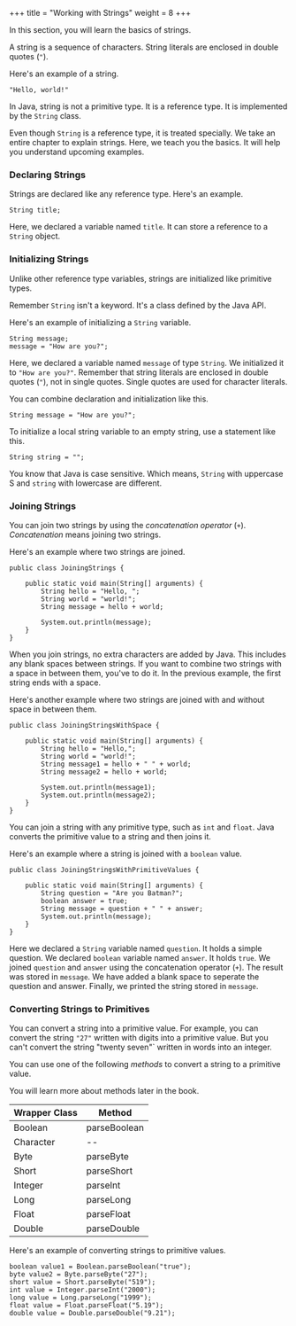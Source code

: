 +++
title = "Working with Strings"
weight = 8
+++

In this section, you will learn the basics of strings.

A string is a sequence of characters. String literals are enclosed in double
quotes (`"`).

Here's an example of a string.
```
"Hello, world!"
```

In Java, string is not a primitive type. It is a reference type. It is
implemented by the `String` class.

Even though `String` is a reference type, it is treated specially.
We take an entire chapter to explain strings. Here, we teach you the
basics. It will help you understand upcoming examples.

### Declaring Strings

Strings are declared like any reference type. Here's an example.
```
String title;
```
Here, we declared a variable named `title`. It can store a reference to
a `String` object.


### Initializing Strings

Unlike other reference type variables, strings are initialized like primitive
types.

Remember `String` isn't a keyword. It's a class defined by the Java API.

Here's an example of initializing a `String` variable.
```
String message;
message = "How are you?";
```

Here, we declared a variable named `message` of type `String`. We initialized
it to `"How are you?"`. Remember that string literals are enclosed in double
quotes (`"`), not in single quotes. Single quotes are used for character literals.

You can combine declaration and initialization like this.
```
String message = "How are you?";
```

To initialize a local string variable to an empty string, use a statement like
this.
```
String string = "";
```

You know that Java is case sensitive. Which means, `String` with uppercase S and `string` with lowercase are
different.

### Joining Strings

You can join two strings by using the *concatenation operator* (`+`).
*Concatenation* means joining two strings.

Here's an example where two strings are joined.
```
public class JoiningStrings {

    public static void main(String[] arguments) {
        String hello = "Hello, ";
        String world = "world!";
        String message = hello + world;

        System.out.println(message);
    }
}
```

When you join strings, no extra characters are added by Java. This includes any
blank spaces between strings. If you want to combine two strings with a space in
between them, you've to do it. In the previous example, the first string ends
with a space.

Here's another example where two strings are joined with and without space in
between them.
```
public class JoiningStringsWithSpace {

    public static void main(String[] arguments) {
        String hello = "Hello,";
        String world = "world!";
        String message1 = hello + " " + world;
        String message2 = hello + world;

        System.out.println(message1);
        System.out.println(message2);
    }
}
```

You can join a string with any primitive type, such as `int` and `float`.
Java converts the primitive value to a string and then joins it.

Here's an example where a string is joined with a `boolean` value.
```
public class JoiningStringsWithPrimitiveValues {

    public static void main(String[] arguments) {
        String question = "Are you Batman?";
        boolean answer = true;
        String message = question + " " + answer;
        System.out.println(message);
    }
}
```

Here we declared a `String` variable named `question`. It holds a simple
question. We declared `boolean` variable named `answer`. It holds `true`.
We joined `question` and `answer` using the concatenation operator (`+`).
The result was stored in `message`. We have added a blank space to seperate
the question and answer. Finally, we printed the string stored in `message`.

### Converting Strings to Primitives

You can convert a string into a primitive value. For example, you can convert the string
`"27"` written with digits into a primitive value. But you can't convert the string "twenty seven"` written in words into an
integer.

You can use one of the following *methods* to convert a string to a primitive
value.

You will learn more about methods later in the book.

| Wrapper Class | Method       |
|---------------|--------------|
| Boolean       | parseBoolean |
| Character     | --           |
| Byte          | parseByte    |
| Short         | parseShort   |
| Integer       | parseInt     |
| Long          | parseLong    |
| Float         | parseFloat   |
| Double        | parseDouble  |

Here's an example of converting strings to primitive values.
```
boolean value1 = Boolean.parseBoolean("true");
byte value2 = Byte.parseByte("27");
short value = Short.parseByte("519");
int value = Integer.parseInt("2000");
long value = Long.parseLong("1999");
float value = Float.parseFloat("5.19");
double value = Double.parseDouble("9.21");
```